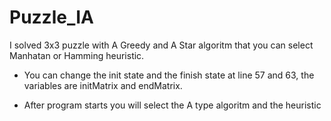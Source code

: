 # Puzzle_IA
I solved 3x3 puzzle with A Greedy and A Star algoritm that you can select Manhatan or Hamming heuristic.

- You can change the init state and the finish state at line 57 and 63, the variables are initMatrix and endMatrix.

- After program starts you will select the A type algoritm and the heuristic

